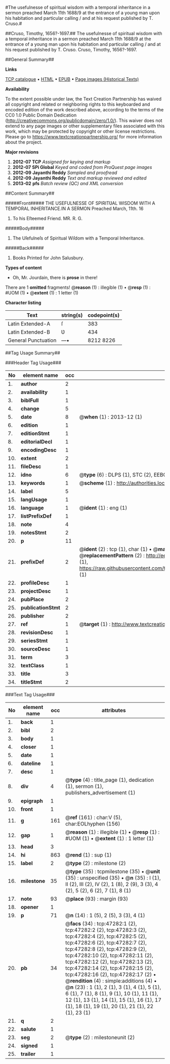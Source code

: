 #The usefulnesse of spiritual wisdom with a temporal inheritance in a sermon preached March 11th 1688/9 at the entrance of a young man upon his habitation and particular calling / and at his request published by T. Cruso.#

##Cruso, Timothy, 1656?-1697.##
The usefulnesse of spiritual wisdom with a temporal inheritance in a sermon preached March 11th 1688/9 at the entrance of a young man upon his habitation and particular calling / and at his request published by T. Cruso.
Cruso, Timothy, 1656?-1697.

##General Summary##

**Links**

[TCP catalogue](http://www.ota.ox.ac.uk/tcp/)  • 
[HTML](http://tei.it.ox.ac.uk/tcp/Texts-HTML/free/A35/A35327.html)  • 
[EPUB](http://tei.it.ox.ac.uk/tcp/Texts-EPUB/free/A35/A35327.epub) • 
[Page images (Historical Texts)](https://historicaltexts.jisc.ac.uk/eebo-11283323e)

**Availability**

To the extent possible under law, the Text Creation Partnership has waived all copyright and related or neighboring rights to this keyboarded and encoded edition of the work described above, according to the terms of the CC0 1.0 Public Domain Dedication (http://creativecommons.org/publicdomain/zero/1.0/). This waiver does not extend to any page images or other supplementary files associated with this work, which may be protected by copyright or other license restrictions. Please go to https://www.textcreationpartnership.org/ for more information about the project.

**Major revisions**

1. __2012-07__ __TCP__ *Assigned for keying and markup*
1. __2012-07__ __SPi Global__ *Keyed and coded from ProQuest page images*
1. __2012-09__ __Jayanthi Reddy__ *Sampled and proofread*
1. __2012-09__ __Jayanthi Reddy__ *Text and markup reviewed and edited*
1. __2013-02__ __pfs__ *Batch review (QC) and XML conversion*

##Content Summary##

#####Front#####
THE USEFULNESSE OF SPIRITƲAL WISDOM WITH A TEMPORAL INHERITANCE.IN A SERMON Preached March, 11th. 16
1. To his Eſteemed Friend. MR. R. G.

#####Body#####

1. The Uſefulneſs of Spiritual Wiſdom with a Temporal Inheritance.

#####Back#####

1. Books Printed for John Salusbury.

**Types of content**

  * Oh, Mr. Jourdain, there is **prose** in there!

There are 1 **omitted** fragments! 
 @__reason__ (1) : illegible (1)  •  @__resp__ (1) : #UOM (1)  •  @__extent__ (1) : 1 letter (1)

**Character listing**


|Text|string(s)|codepoint(s)|
|---|---|---|
|Latin Extended-A|ſ|383|
|Latin Extended-B|Ʋ|434|
|General Punctuation|—•|8212 8226|

##Tag Usage Summary##

###Header Tag Usage###

|No|element name|occ|attributes|
|---|---|---|---|
|1.|__author__|2||
|2.|__availability__|1||
|3.|__biblFull__|1||
|4.|__change__|5||
|5.|__date__|8| @__when__ (1) : 2013-12 (1)|
|6.|__edition__|1||
|7.|__editionStmt__|1||
|8.|__editorialDecl__|1||
|9.|__encodingDesc__|1||
|10.|__extent__|2||
|11.|__fileDesc__|1||
|12.|__idno__|6| @__type__ (6) : DLPS (1), STC (2), EEBO-CITATION (1), OCLC (1), VID (1)|
|13.|__keywords__|1| @__scheme__ (1) : http://authorities.loc.gov/ (1)|
|14.|__label__|5||
|15.|__langUsage__|1||
|16.|__language__|1| @__ident__ (1) : eng (1)|
|17.|__listPrefixDef__|1||
|18.|__note__|4||
|19.|__notesStmt__|2||
|20.|__p__|11||
|21.|__prefixDef__|2| @__ident__ (2) : tcp (1), char (1)  •  @__matchPattern__ (2) : ([0-9\-]+):([0-9IVX]+) (1), (.+) (1)  •  @__replacementPattern__ (2) : http://eebo.chadwyck.com/downloadtiff?vid=$1&page=$2 (1), https://raw.githubusercontent.com/textcreationpartnership/Texts/master/tcpchars.xml#$1 (1)|
|22.|__profileDesc__|1||
|23.|__projectDesc__|1||
|24.|__pubPlace__|2||
|25.|__publicationStmt__|2||
|26.|__publisher__|2||
|27.|__ref__|1| @__target__ (1) : http://www.textcreationpartnership.org/docs/. (1)|
|28.|__revisionDesc__|1||
|29.|__seriesStmt__|1||
|30.|__sourceDesc__|1||
|31.|__term__|3||
|32.|__textClass__|1||
|33.|__title__|3||
|34.|__titleStmt__|2||


###Text Tag Usage###

|No|element name|occ|attributes|
|---|---|---|---|
|1.|__back__|1||
|2.|__bibl__|2||
|3.|__body__|1||
|4.|__closer__|1||
|5.|__date__|1||
|6.|__dateline__|1||
|7.|__desc__|1||
|8.|__div__|4| @__type__ (4) : title_page (1), dedication (1), sermon (1), publishers_advertisement (1)|
|9.|__epigraph__|1||
|10.|__front__|1||
|11.|__g__|161| @__ref__ (161) : char:V (5), char:EOLhyphen (156)|
|12.|__gap__|1| @__reason__ (1) : illegible (1)  •  @__resp__ (1) : #UOM (1)  •  @__extent__ (1) : 1 letter (1)|
|13.|__head__|3||
|14.|__hi__|863| @__rend__ (1) : sup (1)|
|15.|__label__|2| @__type__ (2) : milestone (2)|
|16.|__milestone__|35| @__type__ (35) : tcpmilestone (35)  •  @__unit__ (35) : unspecified (35)  •  @__n__ (35) : I (1), II (2), III (2), IV (2), 1 (8), 2 (9), 3 (3), 4 (2), 5 (2), 6 (2), 7 (1), 8 (1)|
|17.|__note__|93| @__place__ (93) : margin (93)|
|18.|__opener__|1||
|19.|__p__|71| @__n__ (14) : 1 (5), 2 (5), 3 (3), 4 (1)|
|20.|__pb__|34| @__facs__ (34) : tcp:47282:1 (2), tcp:47282:2 (2), tcp:47282:3 (2), tcp:47282:4 (2), tcp:47282:5 (2), tcp:47282:6 (2), tcp:47282:7 (2), tcp:47282:8 (2), tcp:47282:9 (2), tcp:47282:10 (2), tcp:47282:11 (2), tcp:47282:12 (2), tcp:47282:13 (2), tcp:47282:14 (2), tcp:47282:15 (2), tcp:47282:16 (2), tcp:47282:17 (2)  •  @__rendition__ (4) : simple:additions (4)  •  @__n__ (23) : 1 (1), 2 (1), 3 (1), 4 (1), 5 (1), 6 (1), 7 (1), 8 (1), 9 (1), 10 (1), 11 (1), 12 (1), 13 (1), 14 (1), 15 (1), 16 (1), 17 (1), 18 (1), 19 (1), 20 (1), 21 (1), 22 (1), 23 (1)|
|21.|__q__|2||
|22.|__salute__|1||
|23.|__seg__|2| @__type__ (2) : milestoneunit (2)|
|24.|__signed__|1||
|25.|__trailer__|1||
